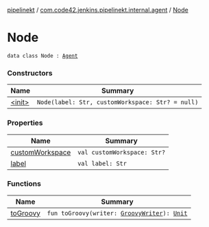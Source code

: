 [pipelinekt](../../index.md) / [com.code42.jenkins.pipelinekt.internal.agent](../index.md) / [Node](./index.md)

# Node

`data class Node : `[`Agent`](../../com.code42.jenkins.pipelinekt.core/-agent.md)

### Constructors

| Name | Summary |
|---|---|
| [&lt;init&gt;](-init-.md) | `Node(label: Str, customWorkspace: Str? = null)` |

### Properties

| Name | Summary |
|---|---|
| [customWorkspace](custom-workspace.md) | `val customWorkspace: Str?` |
| [label](label.md) | `val label: Str` |

### Functions

| Name | Summary |
|---|---|
| [toGroovy](to-groovy.md) | `fun toGroovy(writer: `[`GroovyWriter`](../../com.code42.jenkins.pipelinekt.core.writer/-groovy-writer/index.md)`): `[`Unit`](https://kotlinlang.org/api/latest/jvm/stdlib/kotlin/-unit/index.html) |

